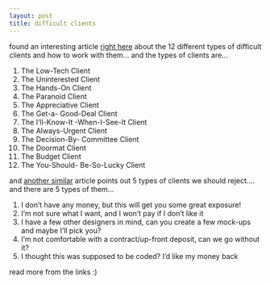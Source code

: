 ```yaml
---
layout: post
title: difficult clients
---
```


found an interesting article [right here](http://freelanceswitch.com/clients/12-breeds-of-client-and-how-to-work-with-them/) about the 12 different types of difficult clients and how to work with them... and the types of clients are...

1. The Low-Tech Client
2. The Uninterested Client
3. The Hands-On Client
4. The Paranoid Client
5. The Appreciative Client
6. The Get-a- Good-Deal Client
7. The I’ll-Know-It -When-I-See-It Client
8. The Always-Urgent Client
9. The Decision-By- Committee Client
10. The Doormat Client
11. The Budget Client
12. The You-Should- Be-So-Lucky Client

and [another similar](http://www.designersmind.com/articles/five-reasons-to-turn-down-a-potential-client/) article points out 5 types of clients we should reject.... and there are 5 types of them...
1. I don’t have any money, but this will get you some great exposure!
2. I’m not sure what I want, and I won’t pay if I don’t like it
3. I have a few other designers in mind, can you create a few mock-ups and maybe I’ll pick you?
4. I’m not comfortable with a contract/up-front deposit, can we go without it?
5. I thought this was supposed to be coded? I’d like my money back

read more from the links :)
